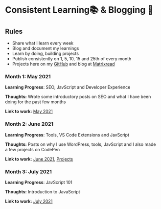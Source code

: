 # Consistent Learning📚 & Blogging 📝

## Rules
* Share what I learn every week
* Blog and document my learnings
* Learn by doing, building projects
* Publish consistently on 1, 5, 10, 15 and 25th of every month
* Projects here on my [GitHub](https://github.com/abhiramready/) and blog at [Matrixread](https://matrixread.com/)

### Month 1: May 2021

**Learning Progress**: SEO, JavScript and Developer Experience

**Thoughts:** Wrote some introductory posts on SEO and what I have been doing for the past few months 

**Link to work:** [May 2021](https://matrixread.com/2021/05/)

### Month 2: June 2021

**Learning Progress**: Tools, VS Code Extensions and JavScript

**Thoughts:** Posts on why I use WordPress, tools, JavScript and I also made a few projects on CodePen

**Link to work:** [June 2021](https://matrixread.com/2021/06/), [Projects](https://github.com/abhiramready/Full-Stack-Journey)

### Month 3: July 2021

**Learning Progress**: JavScript 101

**Thoughts:** Introduction to JavaScript

**Link to work:** [July 2021](https://matrixread.com/2021/07/)
